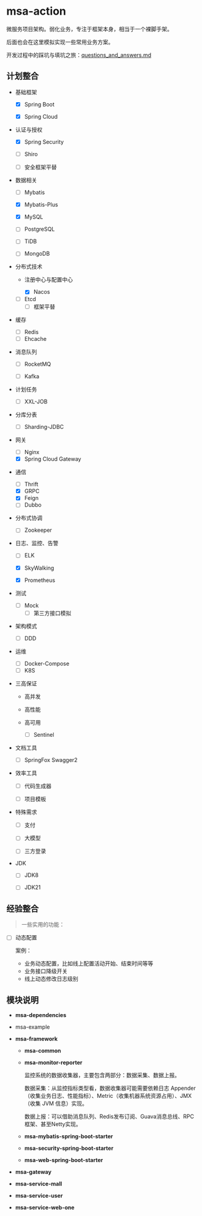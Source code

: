 # msa-action

微服务项目架构。弱化业务，专注于框架本身，相当于一个裸脚手架。

后面也会在这里模拟实现一些常用业务方案。

开发过程中的踩坑与填坑之旅：[questions_and_answers.md](questions_and_answers.md)

## 计划整合

+ 基础框架 

  + [x] Spring Boot 

  + [x] Spring Cloud 
+ 认证与授权

  + [x] Spring Security 

  + [ ] Shiro

  + [ ] 安全框架平替
+ 数据相关

  + [ ] Mybatis

  + [x] Mybatis-Plus

  + [x] MySQL

  + [ ] PostgreSQL

  + [ ] TiDB

  + [ ] MongoDB
+ 分布式技术

  + 注册中心与配置中心

    + [x] Nacos
  + [ ] Etcd
    + [ ] 框架平替
+ 缓存
    + [ ] Redis
    + [ ] Ehcache
+ 消息队列
  
  + [ ] RocketMQ
  
  + [ ] Kafka


+ 计划任务
    + [ ] XXL-JOB
+ 分库分表
    + [ ] Sharding-JDBC
+ 网关
    + [ ] Nginx
    + [x] Spring Cloud Gateway
+ 通信

  + [ ] Thrift
  + [x] GRPC
  + [x] Feign
  + [ ] Dubbo

+ 分布式协调

   + [ ] Zookeeper 


+ 日志、监控、告警

  + [ ] ELK

  + [x] SkyWalking

  + [x] Prometheus
+ 测试
  + [ ] Mock
    + [ ] 第三方接口模拟
+ 架构模式
  + [ ] DDD
+ 运维

  + [ ] Docker-Compose
  + [ ] K8S
+ 三高保证

  + 高并发

  + 高性能

  + 高可用
    + [ ] Sentinel
+ 文档工具
  + [ ] SpringFox Swagger2


+ 效率工具

  + [ ] 代码生成器

  + [ ] 项目模板
+ 特殊需求

  + [ ] 支付

  + [ ] 大模型

  + [ ] 三方登录
+ JDK

  + [ ] JDK8
  + [ ] JDK21



## 经验整合

> 一些实用的功能：

+ [ ] 动态配置

  案例：

  + 业务动态配置，比如线上配置活动开始、结束时间等等
  + 业务接口降级开关
  + 线上动态修改日志级别



## 模块说明

+ **msa-dependencies**

+ msa-example

+ **msa-framework**

  + **msa-common**

  + **msa-monitor-reporter**

    监控系统的数据收集器，主要包含两部分：数据采集、数据上报。

    数据采集：从监控指标类型看，数据收集器可能需要依赖日志 Appender（收集业务日志、性能指标）、Metric（收集机器系统资源占用）、JMX（收集 JVM 信息）实现。

    数据上报：可以借助消息队列、Redis发布订阅、Guava消息总线、RPC框架、甚至Netty实现。

  + **msa-mybatis-spring-boot-starter**

  + **msa-security-spring-boot-starter**

  + **msa-web-spring-boot-starter**

+ **msa-gateway**

+ **msa-service-mall**

+ **msa-service-user**

+ **msa-service-web-one**